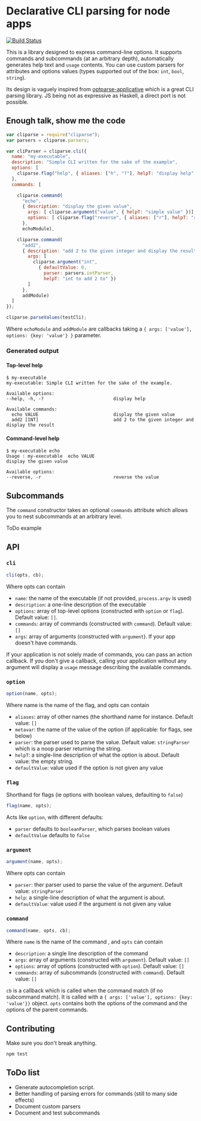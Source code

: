 # Declarative CLI parsing for node apps

[![Build Status](https://travis-ci.org/divarvel/cliparse-node.svg?branch=master)](https://travis-ci.org/divarvel/cliparse-node)

This is a library designed to express command-line options. It supports
commands and subcommands (at an arbitrary depth), automatically generates help
text and `usage` contents. You can use custom parsers for attributes and
options values (types supported out of the box: `int`, `bool`, `string`).

Its design is vaguely inspired from
[optparse-applicative](https://hackage.haskell.org/package/optparse-applicative)
which is a great CLI parsing library. JS being not as expressive as Haskell, a
direct port is not possible.


## Enough talk, show me the code

```javascript
var cliparse = require("cliparse");
var parsers = cliparse.parsers;

var cliParser = cliparse.cli({
  name: "my-executable",
  description: "Simple CLI written for the sake of the example",
  options: [
    cliparse.flag("help", { aliases: ["h", "?"], helpT: "display help" })
  ],
  commands: [

    cliparse.command(
      "echo",
      { description: "display the given value",
        args: [ cliparse.argument("value", { helpT: "simple value" })],
        options: [ cliparse.flag("reverse", { aliases: ["r"], helpT: "reverse the value"}) ]
      },
      echoModule),

    cliparse.command(
      "add2",
      { description: "add 2 to the given integer and display the result",
        args: [
          cliparse.argument("int",
            { defaultValue: 0,
              parser: parsers.intParser,
              helpT: "int to add 2 to" })
        ]
      },
      addModule)
  ]
});

cliparse.parseValues(testCli);
```

Where `echoModule` and `addModule` are callbacks taking a `{ args: ['value'], options: {key: 'value'} }` parameter.

### Generated output

#### Top-level help

```
$ my-executable
my-executable: Simple CLI written for the sake of the example.

Available options:
--help, -h, -?                          display help

Available commands:
  echo VALUE                            display the given value
  add2 [INT]                            add 2 to the given integer and display the result
```

#### Command-level help

```
$ my-executable echo
Usage : my-executable  echo VALUE
display the given value

Available options:
--reverse, -r                           reverse the value
```

## Subcommands

The `command` constructor takes an optional `commands` attribute which allows
you to nest subcommands at an arbitrary level.

ToDo example

## API

### `cli`

```javascript
cli(opts, cb);
```

Where opts can contain

 - `name`: the name of the executable (if not provided, `process.argv` is used)
 - `description`: a one-line description of the executable
 - `options`: array of top-level options (constructed with `option` or `flag`). Default
   value: `[]`.
 - `commands`: array of commands (constructed with `command`). Default value: `[]`
 - `args`: array of arguments (constructed with `argument`). If your app
   doesn't have commands.

If your application is not solely made of commands, you can pass an action callback. If you don't give a callback, calling your application without any argument will display a `usage` message describing the available commands.

### `option`

```javascript
option(name, opts);
```

Where name is the name of the flag, and opts can contain

 - `aliases`: array of other names (the shorthand name for instance. Default
   value: `[]`
 - `metavar`: the name of the value of the option (if applicable: for flags,
  see below)
 - `parser`: the parser used to parse the value. Default value: `stringParser`
   which is a noop parser returning the string.
 - `helpT`: a single-line description of what the option is about. Default
   value: the empty string.
 - `defaultValue`: value used if the option is not given any value


### `flag`

Shorthand for flags (ie options with boolean values, defaulting to `false`)

```javascript
flag(name, opts);
```

Acts like `option`, with different defaults:

 - `parser` defaults to `booleanParser`, which parses boolean values
 - `defaultValue` defaults to `false`

### `argument`

```javascript
argument(name, opts);
```

Where opts can contain

 - `parser`: ther parser used to parse the value of the argument. Default
   value: `stringParser`
 - `help`: a single-line description of what the argument is about.
 - `defaultValue`: value used if the argument is not given any value


### `command`

```javascript
command(name, opts, cb);
```

Where `name` is the name of the command , and `opts` can contain

 - `description`: a single line description of the command
 - `args`: array of arguments (constructed with `argument`). Default value: `[]`
 - `options`: array of options (constructed with `option`). Default value:
   `[]`
 - `commands`: array of subcommands (constructed with `command`). Default
   value: `[]`

`cb` is a callback which is called when the command match (if no subcommand
match). It is called with a `{ args: ['value'], options: {key: 'value'}}` object. `opts` contains
both the options of the command and the options of the parent commands.

## Contributing

Make sure you don't break anything.

```bash
npm test
```

## ToDo list

 - Generate autocompletion script.
 - Better handling of parsing errors for commands (still to many side effects)
 - Document custom parsers
 - Document and test subcommands
